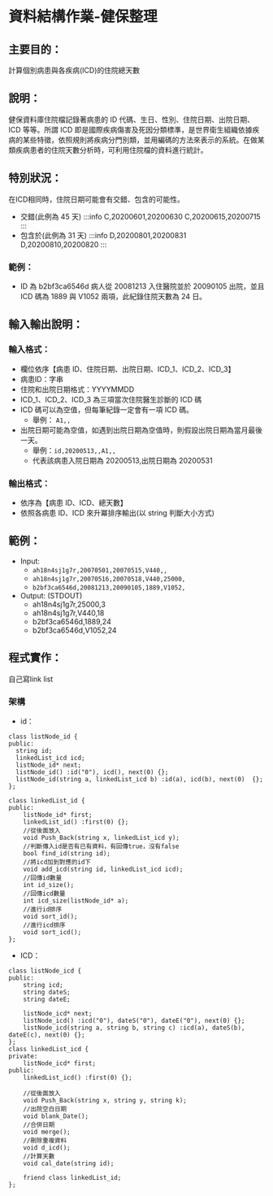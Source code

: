 # 資料結構作業-健保整理
## 主要目的：
計算個別病患與各疾病(ICD)的住院總天數
## 說明：
健保資料庫住院檔記錄著病患的 ID 代碼、生日、性別、住院日期、出院日期、 ICD 等等。所謂 ICD 即是國際疾病傷害及死因分類標準，是世界衛生組織依據疾病的某些特徵，依照規則將疾病分門別類，並用編碼的方法來表示的系統。在做某類疾病患者的住院天數分析時，可利用住院檔的資料進行統計。 
## 特別狀況：
在ICD相同時，住院日期可能會有交錯、包含的可能性。 
- 交錯(此例為 45 天) 
:::info
C,20200601,20200630 C,20200615,20200715
:::
- 包含於(此例為 31 天) 
:::info
D,20200801,20200831 
D,20200810,20200820 
:::
### 範例：
- ID 為 b2bf3ca6546d 病人從 20081213 入住醫院並於 20090105 出院，並且ICD 碼為 1889 與 V1052 兩項，此紀錄住院天數為 24 日。 

## 輸入輸出說明：
### 輸入格式：
- 欄位依序【病患 ID、住院日期、出院日期、ICD_1、ICD_2、ICD_3】
- 病患ID：字串
- 住院和出院日期格式：YYYYMMDD
- ICD_1、ICD_2、ICD_3 為三項當次住院醫生診斷的 ICD 碼
- ICD 碼可以為空值，但每筆紀錄一定會有一項 ICD 碼。 
	- 舉例： `A1,,` 
- 出院日期可能為空值，如遇到出院日期為空值時，則假設出院日期為當月最後一天。 
	- 舉例：`id,20200513,,A1,,`
	- 代表該病患入院日期為 20200513,出院日期為 20200531 

### 輸出格式：
- 依序為【病患 ID、ICD、總天數】
- 依照各病患 ID、ICD 來升冪排序輸出(以 string 判斷大小方式)

## 範例：
- Input: 
	- `ah18n4sj1g7r,20070501,20070515,V440,,`
	- `ah18n4sj1g7r,20070516,20070518,V440,25000,`
	- `b2bf3ca6546d,20081213,20090105,1889,V1052,` 
- Output: (STDOUT) 
	- ah18n4sj1g7r,25000,3 
	- ah18n4sj1g7r,V440,18
	- b2bf3ca6546d,1889,24 
	- b2bf3ca6546d,V1052,24
## 程式實作：
自己寫link list 
### 架構
- id：
```cpp=
class listNode_id {
public:
  string id;
  linkedList_icd icd;
  listNode_id* next;
  listNode_id() :id("0"), icd(), next(0) {};
  listNode_id(string a, linkedList_icd b) :id(a), icd(b), next(0)  {};
};

class linkedList_id {
public:
	listNode_id* first;
	linkedList_id() :first(0) {};
	//從後面放入
	void Push_Back(string x, linkedList_icd y);
	//判斷傳入id是否有已有資料，有回傳true，沒有false
	bool find_id(string id);
	//將icd加到對應的id下
	void add_icd(string id, linkedList_icd icd);
	//回傳id數量
	int id_size();
	//回傳icd數量
	int icd_size(listNode_id* a);
	//進行id排序
	void sort_id();
	//進行icd排序
	void sort_icd();
};
```

- ICD：
```cpp=
class listNode_icd {
public:
	string icd;
	string dateS;
	string dateE;

	listNode_icd* next;
	listNode_icd() :icd("0"), dateS("0"), dateE("0"), next(0) {};
	listNode_icd(string a, string b, string c) :icd(a), dateS(b), dateE(c), next(0) {};
};
class linkedList_icd {
private:
	listNode_icd* first;
public:
	linkedList_icd() :first(0) {};
	
	//從後面放入
	void Push_Back(string x, string y, string k);
	//出院空白日期
	void blank_Date();
	//合併日期
	void merge();
	//刪除重複資料
	void d_icd();
	//計算天數
	void cal_date(string id);
	
	friend class linkedList_id;
};
```
